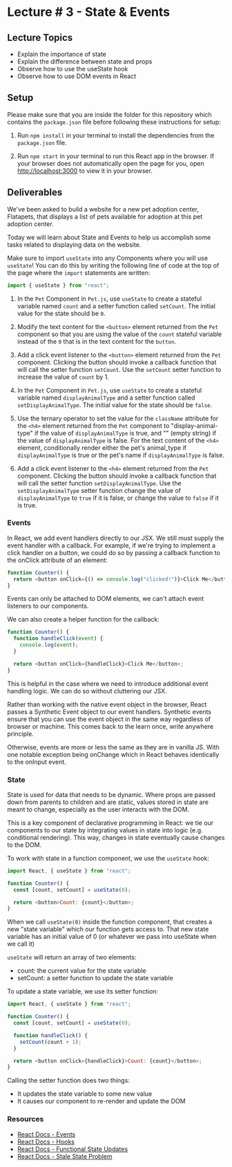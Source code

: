 # Lecture # 3 - State & Events

## Lecture Topics

- Explain the importance of state
- Explain the difference between state and props
- Observe how to use the useState hook
- Observe how to use DOM events in React

## Setup

Please make sure that you are inside the folder for this repository which contains the `package.json` file before following these instructions for setup:

1. Run `npm install` in your terminal to install the dependencies from the `package.json` file.

2. Run `npm start` in your terminal to run this React app in the browser. If your browser does not automatically open the page for you, open [http://localhost:3000](http://localhost:3000) to view it in your browser.

## Deliverables

We've been asked to build a website for a new pet adoption center, Flatapets, that displays a list of pets available for adoption at this pet adoption center.

Today we will learn about State and Events to help us accomplish some tasks related to displaying data on the website.

Make sure to import `useState` into any Components where you will use `useState`! You can do this by writing the following line of code at the top of the page where the `import` statements are written:

``` javascript
import { useState } from "react";
```

1. In the `Pet` Component in `Pet.js`, use `useState` to create a stateful variable named `count` and a setter function called `setCount`. The initial value for the state should be `0`.

2. Modify the text content for the `<button>` element returned from the `Pet` component so that you are using the value of the `count` stateful variable instead of the `0` that is in the text content for the `button`.

3. Add a click event listener to the `<button>` element returned from the `Pet` component. Clicking the button should invoke a callback function that will call the setter function `setCount`. Use the `setCount` setter function to increase the value of `count` by 1.

4. In the `Pet` Component in `Pet.js`, use `useState` to create a stateful variable named `displayAnimalType` and a setter function called `setDisplayAnimalType`. The initial value for the state should be `false`.

5. Use the ternary operator to set the value for the `className` attribute for the `<h4>` element returned from the `Pet` component to "display-animal-type" if the value of `displayAnimalType` is true, and "" (empty string) if the value of `displayAnimalType` is false. For the text content of the `<h4>` element, conditionally render either the pet's animal_type if `displayAnimalType` is true or the pet's name if `displayAnimalType` is false.

6. Add a click event listener to the `<h4>` element returned from the `Pet` component. Clicking the button should invoke a callback function that will call the setter function `setDisplayAnimalType`. Use the `setDisplayAnimalType` setter function change the value of `displayAnimalType` to `true` if it is false, or change the value to `false` if it is true.

### Events

In React, we add event handlers directly to our JSX. We still must supply the event handler with a callback. For example, if we're trying to implement a click handler on a button, we could do so by passing a callback function to the onClick attribute of an element:

``` javascript
function Counter() {
  return <button onClick={() => console.log("clicked!")}>Click Me</button>;
}
```

Events can only be attached to DOM elements, we can't attach event listeners to our components.

We can also create a helper function for the callback:

``` javascript
function Counter() {
  function handleClick(event) {
    console.log(event);
  }

  return <button onClick={handleClick}>Click Me</button>;
}
```

This is helpful in the case where we need to introduce additional event handling logic. We can do so without cluttering our JSX.

Rather than working with the native event object in the browser, React passes a Synthetic Event object to our event handlers. Synthetic events ensure that you can use the event object in the same way regardless of browser or machine. This comes back to the learn once, write anywhere principle.

Otherwise, events are more or less the same as they are in vanilla JS. With one notable exception being onChange which in React behaves identically to the onInput event.

### State

State is used for data that needs to be dynamic. Where props are passed down from parents to children and are static, values stored in state are meant to change, especially as the user interacts with the DOM.

This is a key component of declarative programming in React: we tie our components to our state by integrating values in state into logic (e.g. conditional rendering). This way, changes in state eventually cause changes to the DOM.

To work with state in a function component, we use the `useState` hook:

```js
import React, { useState } from "react";

function Counter() {
  const [count, setCount] = useState(0);

  return <button>Count: {count}</button>;
}
```

When we call `useState(0)` inside the function component, that creates a new "state variable" which our function gets access to. That new state variable has an initial value of 0 (or whatever we pass into useState when we call it)

`useState` will return an array of two elements:

- count: the current value for the state variable
- setCount: a setter function to update the state variable

To update a state variable, we use its setter function:

```js
import React, { useState } from "react";

function Counter() {
  const [count, setCount] = useState(0);

  function handleClick() {
    setCount(count + 1);
  }

  return <button onClick={handleClick}>Count: {count}</button>;
}
```

Calling the setter function does two things:

- It updates the state variable to some new value
- It causes our component to re-render and update the DOM

### Resources

- [React Docs - Events](https://reactjs.org/docs/events.html)
- [React Docs - Hooks](https://reactjs.org/docs/hooks-overview.html)
- [React Docs - Functional State Updates](https://reactjs.org/docs/hooks-reference.html#functional-updates)
- [React Docs - Stale State Problem](https://reactjs.org/docs/hooks-faq.html#why-am-i-seeing-stale-props-or-state-inside-my-function)